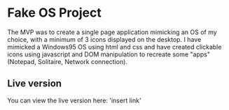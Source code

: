 # Fake OS Project

The MVP was to create a single page application mimicking an OS of my choice, with a minimum of 3 icons displayed on the desktop. I have mimicked a Windows95 OS using html and css and have created clickable icons using javascript and DOM manipulation to recreate some "apps" (Notepad, Solitaire, Network connection).

## Live version

You can view the live version here:
'insert link'
